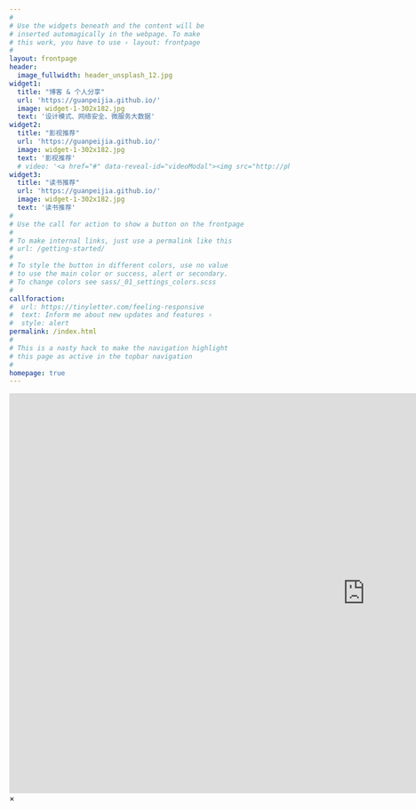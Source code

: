 ```yaml
---
#
# Use the widgets beneath and the content will be
# inserted automagically in the webpage. To make
# this work, you have to use › layout: frontpage
#
layout: frontpage
header:
  image_fullwidth: header_unsplash_12.jpg
widget1:
  title: "博客 & 个人分享"
  url: 'https://guanpeijia.github.io/'
  image: widget-1-302x182.jpg
  text: '设计模式、网络安全、微服务大数据'
widget2:
  title: "影视推荐"
  url: 'https://guanpeijia.github.io/'
  image: widget-1-302x182.jpg
  text: '影视推荐'
  # video: '<a href="#" data-reveal-id="videoModal"><img src="http://phlow.github.io/feeling-responsive/images/start-video-feeling-responsive-302x182.jpg" width="302" height="182" alt=""/></a>'
widget3:
  title: "读书推荐"
  url: 'https://guanpeijia.github.io/'
  image: widget-1-302x182.jpg
  text: '读书推荐'
#
# Use the call for action to show a button on the frontpage
#
# To make internal links, just use a permalink like this
# url: /getting-started/
#
# To style the button in different colors, use no value
# to use the main color or success, alert or secondary.
# To change colors see sass/_01_settings_colors.scss
#
callforaction:
#  url: https://tinyletter.com/feeling-responsive
#  text: Inform me about new updates and features ›
#  style: alert
permalink: /index.html
#
# This is a nasty hack to make the navigation highlight
# this page as active in the topbar navigation
#
homepage: true
---
```


<div id="videoModal" class="reveal-modal large" data-reveal="">
  <div class="flex-video widescreen vimeo" style="display: block;">
    <iframe width="1280" height="720" src="https://www.youtube.com/" frameborder="0" allowfullscreen></iframe>
  </div>
  <a class="close-reveal-modal">&#215;</a>
</div>
